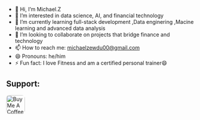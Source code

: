 - 👋 Hi, I’m Michael.Z
- 👀 I’m interested in data science, AI, and financial technology
- 🌱 I’m currently learning full-stack development ,Data enginering ,Macine learning and advanced data analysis
- 💞️ I’m looking to collaborate on projects that bridge finance and technology
- 📫 How to reach me: michaelzewdu00@gmail.com
- 😄 Pronouns: he/him
- ⚡ Fun fact: I love Fitness and am a certified personal trainer😄












## Support:
<a href="https://www.buymeacoffee.com/michaelzewdu" target="_blank">
  <img src="https://cdn.buymeacoffee.com/buttons/v2/default-blue.png" alt="Buy Me A Coffee" height="50" style="border-radius: 8px;" />
</a>


<!---
Mzluci9/Mzluci9 is a ✨ special ✨ repository because its `README.md` (this file) appears on your GitHub profile.
You can click the Preview link to take a look at your changes.
--->

